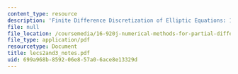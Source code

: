 ```yaml
---
content_type: resource
description: 'Finite Difference Discretization of Elliptic Equations: 1D Problem'
file: null
file_location: /coursemedia/16-920j-numerical-methods-for-partial-differential-equations-sma-5212-spring-2003/699a968b859206e857a06ace8e13329d_lecs2and3_notes.pdf
file_type: application/pdf
resourcetype: Document
title: lecs2and3_notes.pdf
uid: 699a968b-8592-06e8-57a0-6ace8e13329d
---
```

